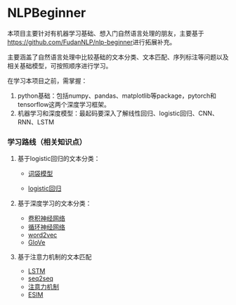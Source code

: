 # NLPBeginner
本项目主要针对有机器学习基础、想入门自然语言处理的朋友，主要基于<https://github.com/FudanNLP/nlp-beginner>进行拓展补充。

主要涵盖了自然语言处理中比较基础的文本分类、文本匹配、序列标注等问题以及相关基础模型，可按照顺序进行学习。

在学习本项目之前，需掌握：

1. python基础：包括numpy、pandas、matplotlib等package，pytorch和tensorflow这两个深度学习框架。
2. 机器学习和深度模型：最起码要深入了解线性回归、logistic回归、CNN、RNN、LSTM

### 学习路线（相关知识点）

1. 基于logistic回归的文本分类：

   * [词袋模型](https://jesseyule.github.io/naturallanguage/bow/content.html)

   * [logistic回归](https://jesseyule.github.io/machinelearning/logisticRegression/content.html)
2. 基于深度学习的文本分类：

   * [卷积神经网络](<https://jesseyule.github.io/machinelearning/cnn/content.html>)
   * [循环神经网络](<https://jesseyule.github.io/machinelearning/rnn/content.html>)
   * [word2vec](<https://jesseyule.github.io/naturallanguage/word2vec/content.html>)
   * [GloVe](<https://jesseyule.github.io/naturallanguage/gloVe/content.html>)
3. 基于注意力机制的文本匹配
   * [LSTM](<https://jesseyule.github.io/machinelearning/lstm/content.html>)
   * [seq2seq](<https://jesseyule.github.io/naturallanguage/seq2seq/content.html>)
   * [注意力机制](<https://jesseyule.github.io/naturallanguage/attentionMechanism/content.html>)
   * [ESIM](<https://jesseyule.github.io/naturallanguage/ESIM/content.html>)

